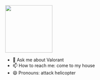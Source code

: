 <img height="150" src="https://media1.tenor.com/m/kn-0JtzCv7YAAAAd/yoru.gif"/>

- 💬 Ask me about Valorant
- 📫 How to reach me: come to my house
- 😄 Pronouns: attack helicopter

   

